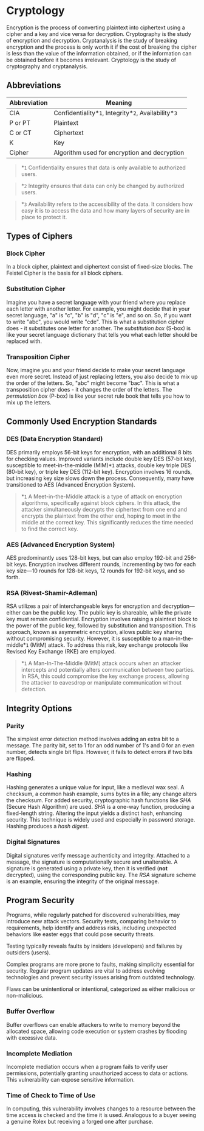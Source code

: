 # Cryptology

Encryption is the process of converting plaintext into ciphertext using a cipher and a key and vice versa for decryption. Cryptography is the study of encryption and decryption. Cryptanalysis is the study of breaking encryption and the process is only worth it if the cost of breaking the cipher is less than the value of the information obtained, or if the information can be obtained before it becomes irrelevant. Cryptology is the study of cryptography and cryptanalysis.

## Abbreviations

| Abbreviation | Meaning                                                 |
| ------------ | ------------------------------------------------------- |
| CIA          | Confidentiality\*`1`, Integrity\*`2`, Availability\*`3` |
| P or PT      | Plaintext                                               |
| C or CT      | Ciphertext                                              |
| K            | Key                                                     |
| Cipher       | Algorithm used for encryption and decryption            |

> \*`1` Confidentiality ensures that data is only available to authorized users.

> \*`2` Integrity ensures that data can only be changed by authorized users.

> \*`3` Availability refers to the accessibility of the data. It considers how easy it is to access the data and how many layers of security are in place to protect it.

## Types of Ciphers

### Block Cipher

In a block cipher, plaintext and ciphertext consist of fixed-size blocks. The Feistel Cipher is the basis for all block ciphers.

### Substitution Cipher

Imagine you have a secret language with your friend where you replace each letter with another letter. For example, you might decide that in your secret language, "a" is "c", "b" is "d", "c" is "e", and so on. So, if you want to write "abc", you would write "cde". This is what a substitution cipher does - it substitutes one letter for another. The _substitution box_ (S-box) is like your secret language dictionary that tells you what each letter should be replaced with.

### Transposition Cipher

Now, imagine you and your friend decide to make your secret language even more secret. Instead of just replacing letters, you also decide to mix up the order of the letters. So, "abc" might become "bac". This is what a transposition cipher does - it changes the order of the letters. The _permutation box_ (P-box) is like your secret rule book that tells you how to mix up the letters.

## Commonly Used Encryption Standards

### DES (Data Encryption Standard)

DES primarily employs 56-bit keys for encryption, with an additional 8 bits for checking values. Improved variants include double key DES (57-bit key), susceptible to meet-in-the-middle (MIM)\*`1` attacks, double key triple DES (80-bit key), or triple key DES (112-bit key). Encryption involves 16 rounds, but increasing key size slows down the process. Consequently, many have transitioned to AES (Advanced Encryption System).

> \*`1` A Meet-in-the-Middle attack is a type of attack on encryption algorithms, specifically against block ciphers. In this attack, the attacker simultaneously decrypts the ciphertext from one end and encrypts the plaintext from the other end, hoping to meet in the middle at the correct key. This significantly reduces the time needed to find the correct key.

### AES (Advanced Encryption System)

AES predominantly uses 128-bit keys, but can also employ 192-bit and 256-bit keys. Encryption involves different rounds, incrementing by two for each key size—10 rounds for 128-bit keys, 12 rounds for 192-bit keys, and so forth.

### RSA (Rivest-Shamir-Adleman)

RSA utilizes a pair of interchangeable keys for encryption and decryption—either can be the public key. The public key is shareable, while the private key must remain confidential. Encryption involves raising a plaintext block to the power of the public key, followed by substitution and transposition. This approach, known as asymmetric encryption, allows public key sharing without compromising security. However, it is susceptible to a man-in-the-middle\*`1` (MitM) attack. To address this risk, key exchange protocols like Revised Key Exchange (RKE) are employed.

> \*`1` A Man-In-The-Middle (MitM) attack occurs when an attacker intercepts and potentially alters communication between two parties. In RSA, this could compromise the key exchange process, allowing the attacker to eavesdrop or manipulate communication without detection.

## Integrity Options

### Parity

The simplest error detection method involves adding an extra bit to a message. The parity bit, set to 1 for an odd number of 1's and 0 for an even number, detects single bit flips. However, it fails to detect errors if two bits are flipped.

### Hashing

Hashing generates a unique value for input, like a medieval wax seal. A checksum, a common hash example, sums bytes in a file; any change alters the checksum. For added security, cryptographic hash functions like _SHA_ (Secure Hash Algorithm) are used. _SHA_ is a one-way function, producing a fixed-length string. Altering the input yields a distinct hash, enhancing security. This technique is widely used and especially in password storage. Hashing produces a _hash digest_.

### Digital Signatures

Digital signatures verify message authenticity and integrity. Attached to a message, the signature is computationally secure and unalterable. A signature is generated using a private key, then it is verified (**not** decrypted), using the corresponding public key. The _RSA_ signature scheme is an example, ensuring the integrity of the original message.

## Program Security

Programs, while regularly patched for discovered vulnerabilities, may introduce new attack vectors. Security tests, comparing behavior to requirements, help identify and address risks, including unexpected behaviors like easter eggs that could pose security threats.

Testing typically reveals faults by insiders (developers) and failures by outsiders (users).

Complex programs are more prone to faults, making simplicity essential for security. Regular program updates are vital to address evolving technologies and prevent security issues arising from outdated technology.

Flaws can be unintentional or intentional, categorized as either malicious or non-malicious.

### Buffer Overflow

Buffer overflows can enable attackers to write to memory beyond the allocated space, allowing code execution or system crashes by flooding with excessive data.

### Incomplete Mediation

Incomplete mediation occurs when a program fails to verify user permissions, potentially granting unauthorized access to data or actions. This vulnerability can expose sensitive information.

### Time of Check to Time of Use

In computing, this vulnerability involves changes to a resource between the time access is checked and the time it is used. Analogous to a buyer seeing a genuine Rolex but receiving a forged one after purchase.
